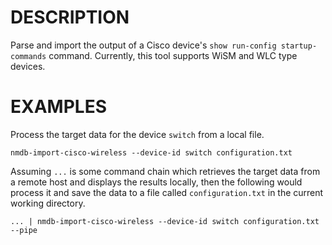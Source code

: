 DESCRIPTION
===========

Parse and import the output of a Cisco device's
`show run-config startup-commands` command.  Currently, this tool supports
WiSM and WLC type devices.


EXAMPLES
========

Process the target data for the device `switch` from a local file.
```
nmdb-import-cisco-wireless --device-id switch configuration.txt
```

Assuming `...` is some command chain which retrieves the target data from a
remote host and displays the results locally, then the following would process
it and save the data to a file called `configuration.txt` in the current working
directory.
```
... | nmdb-import-cisco-wireless --device-id switch configuration.txt --pipe
```
